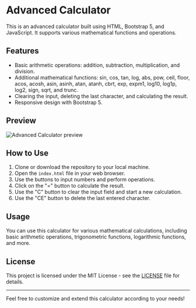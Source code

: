 # Advanced Calculator

This is an advanced calculator built using HTML, Bootstrap 5, and JavaScript. It supports various mathematical functions and operations.

## Features

- Basic arithmetic operations: addition, subtraction, multiplication, and division.
- Additional mathematical functions: sin, cos, tan, log, abs, pow, ceil, floor, acos, acosh, asin, asinh, atan, atanh, cbrt, exp, expm1, log10, log1p, log2, sign, sqrt, and trunc.
- Clearing the input, deleting the last character, and calculating the result.
- Responsive design with Bootstrap 5.

## Preview
![Advanced Calculator preview](https://i.imgur.com/Lq1KI1b.png)
## How to Use

1. Clone or download the repository to your local machine.
2. Open the `index.html` file in your web browser.
3. Use the buttons to input numbers and perform operations.
4. Click on the "=" button to calculate the result.
5. Use the "C" button to clear the input field and start a new calculation.
6. Use the "CE" button to delete the last entered character.

## Usage

You can use this calculator for various mathematical calculations, including basic arithmetic operations, trigonometric functions, logarithmic functions, and more.

## License

This project is licensed under the MIT License - see the [LICENSE](LICENSE) file for details.

---

Feel free to customize and extend this calculator according to your needs!
